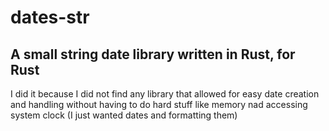 # dates-str
## A small string date library written in Rust, for Rust
I did it because I did not find any library that allowed for easy date creation and handling without having to do hard stuff like memory nad accessing system clock (I just wanted dates and formatting them)
